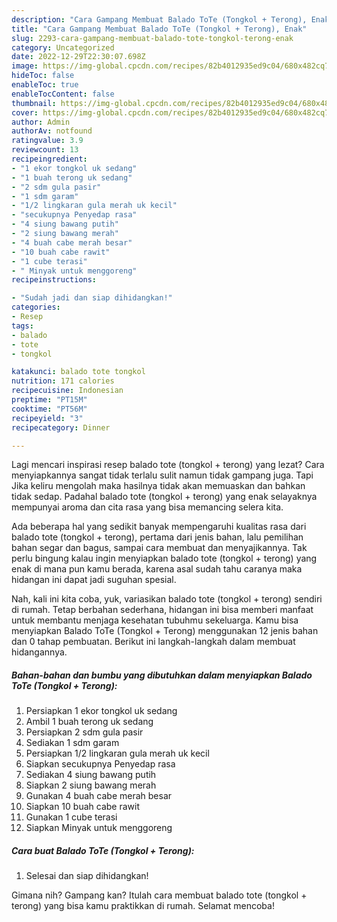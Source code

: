 ```yaml
---
description: "Cara Gampang Membuat Balado ToTe (Tongkol + Terong), Enak"
title: "Cara Gampang Membuat Balado ToTe (Tongkol + Terong), Enak"
slug: 2293-cara-gampang-membuat-balado-tote-tongkol-terong-enak
category: Uncategorized
date: 2022-12-29T22:30:07.698Z
image: https://img-global.cpcdn.com/recipes/82b4012935ed9c04/680x482cq70/balado-tote-tongkol-terong-foto-resep-utama.jpg
hideToc: false
enableToc: true
enableTocContent: false
thumbnail: https://img-global.cpcdn.com/recipes/82b4012935ed9c04/680x482cq70/balado-tote-tongkol-terong-foto-resep-utama.jpg
cover: https://img-global.cpcdn.com/recipes/82b4012935ed9c04/680x482cq70/balado-tote-tongkol-terong-foto-resep-utama.jpg
author: Admin
authorAv: notfound
ratingvalue: 3.9
reviewcount: 13
recipeingredient:
- "1 ekor tongkol uk sedang"
- "1 buah terong uk sedang"
- "2 sdm gula pasir"
- "1 sdm garam"
- "1/2 lingkaran gula merah uk kecil"
- "secukupnya Penyedap rasa"
- "4 siung bawang putih"
- "2 siung bawang merah"
- "4 buah cabe merah besar"
- "10 buah cabe rawit"
- "1 cube terasi"
- " Minyak untuk menggoreng"
recipeinstructions:

- "Sudah jadi dan siap dihidangkan!"
categories:
- Resep
tags:
- balado
- tote
- tongkol

katakunci: balado tote tongkol 
nutrition: 171 calories
recipecuisine: Indonesian
preptime: "PT15M"
cooktime: "PT56M"
recipeyield: "3"
recipecategory: Dinner

---
```



Lagi mencari inspirasi resep balado tote (tongkol + terong) yang lezat? Cara menyiapkannya sangat tidak terlalu sulit namun tidak gampang juga. Tapi Jika keliru mengolah maka hasilnya tidak akan memuaskan dan bahkan tidak sedap. Padahal balado tote (tongkol + terong) yang enak selayaknya mempunyai aroma dan cita rasa yang bisa memancing selera kita.


Ada beberapa hal yang sedikit banyak mempengaruhi kualitas rasa dari balado tote (tongkol + terong), pertama dari jenis bahan, lalu pemilihan bahan segar dan bagus, sampai cara membuat dan menyajikannya. Tak perlu bingung kalau ingin menyiapkan balado tote (tongkol + terong) yang enak di mana pun kamu berada, karena asal sudah tahu caranya maka hidangan ini dapat jadi suguhan spesial.




Nah, kali ini kita coba, yuk, variasikan balado tote (tongkol + terong) sendiri di rumah. Tetap berbahan sederhana, hidangan ini bisa memberi manfaat untuk membantu menjaga kesehatan tubuhmu sekeluarga. Kamu bisa menyiapkan Balado ToTe (Tongkol + Terong) menggunakan 12 jenis bahan dan 0 tahap pembuatan. Berikut ini langkah-langkah dalam membuat hidangannya.

<!--inarticleads1-->

##### Bahan-bahan dan bumbu yang dibutuhkan dalam menyiapkan Balado ToTe (Tongkol + Terong):

1. Persiapkan 1 ekor tongkol uk sedang
1. Ambil 1 buah terong uk sedang
1. Persiapkan 2 sdm gula pasir
1. Sediakan 1 sdm garam
1. Persiapkan 1/2 lingkaran gula merah uk kecil
1. Siapkan secukupnya Penyedap rasa
1. Sediakan 4 siung bawang putih
1. Siapkan 2 siung bawang merah
1. Gunakan 4 buah cabe merah besar
1. Siapkan 10 buah cabe rawit
1. Gunakan 1 cube terasi
1. Siapkan  Minyak untuk menggoreng




<!--inarticleads2-->

##### Cara buat Balado ToTe (Tongkol + Terong):


1. Selesai dan siap dihidangkan!



Gimana nih? Gampang kan? Itulah cara membuat balado tote (tongkol + terong) yang bisa kamu praktikkan di rumah. Selamat mencoba!
